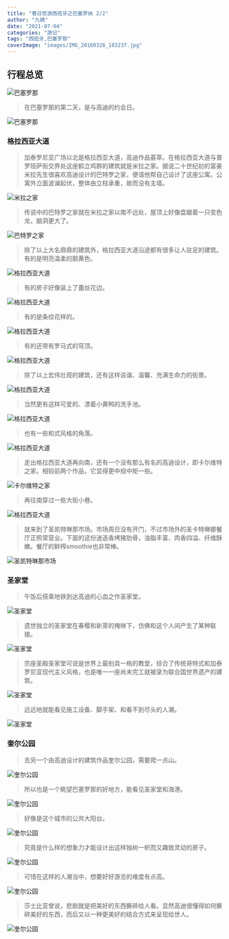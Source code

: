 ```yaml
---
title: "春日悠游西班牙之巴塞罗纳 2/2"
author: "九姨"
date: "2021-07-04"
categories: "游记"
tags: "西班牙,巴塞罗那"
coverImage: "images/IMG_20160326_183237.jpg"
---
```


## 行程总览

![巴塞罗那](images/barcelona.jpg)

>在巴塞罗那的第二天，是与高迪的约会日。

![巴塞罗那](images/Screen-Shot-2019-02-10-at-17.01.10.png)

### 格拉西亚大道

>加泰罗尼亚广场以北是格拉西亚大道，高迪作品荟萃。在格拉西亚大道与普罗班萨街交界处这座鹤立鸡群的建筑就是米拉之家。据说二十世纪初的富豪米拉先生很喜欢高迪设计的巴特罗之家，便请他帮自己设计了这座公寓。公寓外立面波澜起伏，整体由立柱承重，故而没有主墙。

![米拉之家](images/IMG_20160327_120408.jpg)

>传说中的巴特罗之家就在米拉之家以南不远处，屋顶上好像盘踞着一只变色龙，脑洞更大了。

![巴特罗之家](images/IMG_20160327_123005.jpg)

>除了以上大名鼎鼎的建筑外，格拉西亚大道沿途都有很多让人驻足的建筑。有的是明亮温柔的鹅黄色。

![格拉西亚大道](images/IMG_20160327_115720.jpg)

>有的房子好像装上了蕾丝花边。

![格拉西亚大道](images/IMG_20160327_115103.jpg)

>有的是条纹花样的。

![格拉西亚大道](images/IMG_20160327_114634.jpg)

>有的还带有罗马式的穹顶。

![格拉西亚大道](images/IMG_20160327_113206.jpg)

>除了以上宏伟壮观的建筑，还有这样诙谐、温馨、充满生命力的街景。

![格拉西亚大道](images/IMG_20160327_113730.jpg)

>当然更有这样可爱的、漂着小黄鸭的洗手池。

![格拉西亚大道](images/43.jpeg)

>也有一些和式风格的角落。

![格拉西亚大道](images/IMG_20160327_113923.jpg)

>走出格拉西亚大道再向南，还有一个没有那么有名的高迪设计，即卡尔维特之家。相较前两个作品，它显得更中规中矩一些。

![卡尔维特之家](images/44.jpeg)

>再往南穿过一些大街小巷。

![格拉西亚大道](images/45.jpeg)

>就来到了圣凯特琳那市场。市场周日没有开门，不过市场外的圣卡特琳娜餐厅正照常营业。下面的这份迷迭香烤猪肋骨，油脂丰富、肉香四溢、纤维酥嫩。餐厅的鲜榨smoothie也非常棒。

![圣凯特琳那市场](images/46.jpeg)

### 圣家堂

>午饭后搭乘地铁到达高迪的心血之作圣家堂。

![圣家堂](images/IMG_20160327_111700-e1549475243566.jpg)

>遗世独立的圣家堂在春樱和新芽的掩映下，仿佛和这个人间产生了某种联接。

![圣家堂](images/IMG_20160327_104742-e1549475285405.jpg)

>宗座圣殿圣家堂可说是世界上最别具一格的教堂，综合了传统哥特式和加泰罗尼亚现代主义风格，也是唯一一座尚未完工就被录为联合国世界遗产的建筑。

![圣家堂](images/IMG_20160327_110325-e1549475272752.jpg)

>远远地就能看见施工设备、脚手架、和看不到尽头的人潮。

![圣家堂](images/IMG_20160327_110844-e1549475258822.jpg)

### 奎尔公园

>去另一个由高迪设计的建筑作品奎尔公园，需要爬一点山。

![奎尔公园](images/47.jpeg)

>所以也是一个眺望巴塞罗那的好地方，能看见圣家堂和海港。

![奎尔公园](images/48.jpeg)

>好像是这个城市的公共大阳台。

![奎尔公园](images/IMG_20160326_180116.jpg)

>究竟是什么样的想象力才能设计出这样独树一帜而又趣致灵动的房子。

![奎尔公园](images/IMG_20160326_174245.jpg)

>可惜在这样的人潮当中，想要好好游览的难度有点高。

![奎尔公园](images/49.jpeg)

>莎士比亚曾说，悲剧就是把美好的东西撕碎给人看。显然高迪很懂得如何撕碎美好的东西，而后又以一种更美好的结合方式来呈现给世人。

![奎尔公园](images/50.jpeg)

